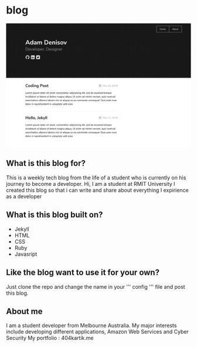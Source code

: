 # blog





![texture theme preview](/screen1.png)



## What is this blog for?
This is a weekly tech blog from the life of a student who is currently on his journey to become a developer.
Hi, I am a student at RMIT University I created this blog so that i can write and share about everything I expirience as a developer

## What is this blog built on?
* Jekyll
* HTML
* CSS
* Ruby
* Javasript

## Like the blog want to use it for your own?
Just clone the repo and change the name in your  ''' config ''' file and post this blog.

## About me
I am a student developer from Melbourne Australia.
My major interests include developing different applications, Amazon Web Services and Cyber Security
My portfolio : 404kartik.me
